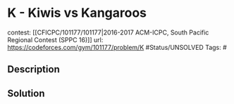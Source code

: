 # K - Kiwis vs Kangaroos

contest: [[CFICPC/101177/101177|2016-2017 ACM-ICPC, South Pacific Regional Contest (SPPC 16)]]
url: https://codeforces.com/gym/101177/problem/K
#Status/UNSOLVED
Tags: #

## Description

## Solution

